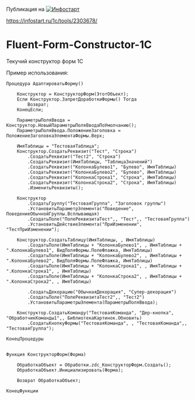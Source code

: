 Публикация на [![Инфостарт](https://infostart.ru/bitrix/templates/sandbox_empty/assets/tpl/abo/img/logo.svg)](https://infostart.ru/bitrix/templates/sandbox_empty/assets/tpl/abo/img/logo.svg)

https://infostart.ru/1c/tools/2303678/

# Fluent-Form-Constructor-1C
Текучий конструктор форм 1С

Пример использования:

    Процедура АдаптироватьФорму()
    	
    	Конструктор = КонструкторФорм(ЭтотОбъект);
    	Если Конструктор.ЗапретДоработкиФормы() Тогда
    		Возврат;
    	КонецЕсли;
    	
    	ПараметрыПоляВвода = Конструктор.НовыйПараметрыПоляВводаПоУмолчанию();
    	ПараметрыПоляВвода.ПоложениеЗаголовка = ПоложениеЗаголовкаЭлементаФормы.Верх;
    
    	ИмяТаблицы = "ТестоваяТаблица";
    	Конструктор.СоздатьРеквизит("Тест", "Строка")
    		.СоздатьРеквизит("Тест2", "Строка")
    		.СоздатьРеквизит(ИмяТаблицы, "ТаблицаЗначений")
    		.СоздатьРеквизит("КолонкаБулево1", "Булево", ИмяТаблицы)
    		.СоздатьРеквизит("КолонкаБулево2", "Булево", ИмяТаблицы)
    		.СоздатьРеквизит("КолонкаСтрока1", "Строка", ИмяТаблицы)
    		.СоздатьРеквизит("КолонкаСтрока2", "Строка", ИмяТаблицы)
    		.ИзменитьРеквизиты();
    		
    	Конструктор
    		.СоздатьГруппу("ТестоваяГруппа", "Заголовок группы")
    		.УстановитьПараметрЭлемента("Поведение", ПоведениеОбычнойГруппы.Всплывающая)
    		.СоздатьПоле("ПолеРеквизитаТест",, "Тест",, "ТестоваяГруппа")
    		.УстановитьДействиеЭлемента("ПриИзменении", "ТестПриИзменении");
    	
    	Конструктор.СоздатьТаблицу(ИмяТаблицы, , ИмяТаблицы)
    		.СоздатьПоле(ИмяТаблицы + "КолонкаБулево1", , ИмяТаблицы + ".КолонкаБулево1", ВидПоляФормы.ПолеФлажка, ИмяТаблицы)
    		.СоздатьПоле(ИмяТаблицы + "КолонкаБулево2", , ИмяТаблицы + ".КолонкаБулево2", ВидПоляФормы.ПолеФлажка, ИмяТаблицы)
    		.СоздатьПоле(ИмяТаблицы + "КолонкаСтрока1", , ИмяТаблицы + ".КолонкаСтрока1", , ИмяТаблицы)
    		.СоздатьПоле(ИмяТаблицы + "КолонкаСтрока2", , ИмяТаблицы + ".КолонкаСтрока2", , ИмяТаблицы)
    		
    		.СоздатьДекорацию("ОбычнаяДекорация", "Супер-декорация")
    		.СоздатьПоле("ПолеРеквизитаТест2",, "Тест2")
    		.УстановитьПараметрыЭлемента(ПараметрыПоляВвода);
    		
    	Конструктор.СоздатьКоманду("ТестоваяКоманда", "Дер-кнопка", "ОбработчикКоманды1",, БиблиотекаКартинок.Обновить)
    		.СоздатьКнопкуФормы("ТестоваяКоманда", , "ТестоваяКоманда",, "ТестоваяГруппа");
    		
    КонецПроцедуры
    
    
    Функция КонструкторФорм(Форма)
  
        ОбработкаОбъект = Обработки.zdc_КонструкторФорм.Создать();
      	ОбработкаОбъект.Инициализировать(Форма);
      	
      	Возврат ОбработкаОбъект;
    	
    КонецФункции
